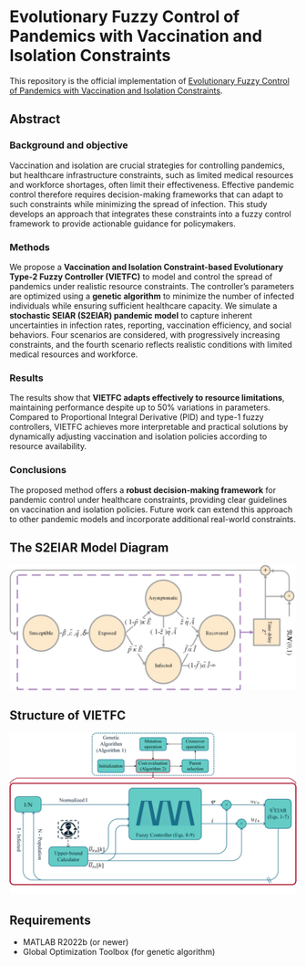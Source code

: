 # Evolutionary Fuzzy Control of Pandemics with Vaccination and Isolation Constraints

This repository is the official implementation of [Evolutionary Fuzzy Control of Pandemics with Vaccination and Isolation Constraints](#).

## Abstract

### Background and objective
Vaccination and isolation are crucial strategies for controlling pandemics, but healthcare infrastructure constraints, such as limited medical resources and workforce shortages, often limit their effectiveness. Effective pandemic control therefore requires decision-making frameworks that can adapt to such constraints while minimizing the spread of infection. This study develops an approach that integrates these constraints into a fuzzy control framework to provide actionable guidance for policymakers.

### Methods
We propose a **Vaccination and Isolation Constraint-based Evolutionary Type-2 Fuzzy Controller (VIETFC)** to model and control the spread of pandemics under realistic resource constraints. The controller’s parameters are optimized using a **genetic algorithm** to minimize the number of infected individuals while ensuring sufficient healthcare capacity. We simulate a **stochastic SEIAR (S2EIAR) pandemic model** to capture inherent uncertainties in infection rates, reporting, vaccination efficiency, and social behaviors. Four scenarios are considered, with progressively increasing constraints, and the fourth scenario reflects realistic conditions with limited medical resources and workforce.

### Results
The results show that **VIETFC adapts effectively to resource limitations**, maintaining performance despite up to 50% variations in parameters. Compared to Proportional Integral Derivative (PID) and type-1 fuzzy controllers, VIETFC achieves more interpretable and practical solutions by dynamically adjusting vaccination and isolation policies according to resource availability.

### Conclusions
The proposed method offers a **robust decision-making framework** for pandemic control under healthcare constraints, providing clear guidelines on vaccination and isolation policies. Future work can extend this approach to other pandemic models and incorporate additional real-world constraints.

## The S2EIAR Model Diagram
![](https://github.com/salehiali1374/Evolutionary-Fuzzy-Control-of-Pandemics-with-Vaccination-and-Isolation-Constraints/blob/main/Block%20Diagram/SEIAR%20model-V5%20-Dec-23-2023.jpg) 

## Structure of VIETFC
![](https://github.com/salehiali1374/Evolutionary-Fuzzy-Control-of-Pandemics-with-Vaccination-and-Isolation-Constraints/blob/main/Block%20Diagram/dynamics.png) 

## Requirements
- MATLAB R2022b (or newer)
- Global Optimization Toolbox (for genetic algorithm)

